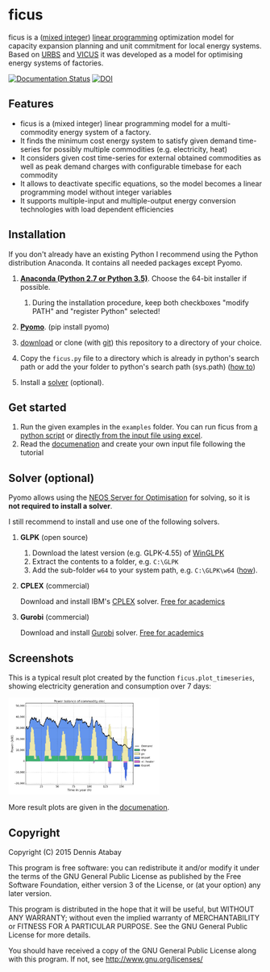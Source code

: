 # ficus

ficus is a ([mixed integer](https://en.wikipedia.org/wiki/Integer_programming)) [linear programming](https://en.wikipedia.org/wiki/Linear_programming) optimization model for capacity expansion planning and unit commitment for local energy systems. Based on [URBS](https://github.com/tum-ens/urbs) and [VICUS](https://github.com/ojdo/vicus) it was developed as a model for optimising energy systems of factories.

[![Documentation Status](https://readthedocs.org/projects/ficus/badge/?version=latest)](https://ficus.readthedocs.org/en/latest/)  [![DOI](https://zenodo.org/badge/18757/yabata/ficus.svg)](https://zenodo.org/badge/latestdoi/18757/yabata/ficus)


## Features

  * ficus is a (mixed integer) linear programming model for a multi-commodity energy system of a factory.
  * It finds the minimum cost energy system to satisfy given demand time-series for possibly multiple commodities (e.g. electricity, heat)
  * It considers given cost time-series for external obtained commodities as well as peak demand charges with configurable timebase for each commodity
  * It allows to deactivate specific equations, so the model becomes a linear programming model without integer variables
  * It supports multiple-input and multiple-output energy conversion technologies with load dependent efficiencies


## Installation


If you don't already have an existing Python I recommend using the Python distribution Anaconda. It contains all needed packages except Pyomo. 

1.	**[Anaconda (Python 2.7 or Python 3.5)](http://continuum.io/downloads)**. Choose the 64-bit installer if possible.
	1.	During the installation procedure, keep both checkboxes "modify PATH" and "register Python" selected!
2. **[Pyomo](http://www.pyomo.org/installation)**. (pip install pyomo)	
	
3. [download](https://github.com/yabata/ficus/archive/master.zip) or clone (with [git](http://git-scm.com/)) this repository to a directory of your choice.
4.	Copy the `ficus.py` file to a directory which is already in python's search path or add the your folder to python's search path (sys.path) ([how to](http://stackoverflow.com/questions/17806673/where-shall-i-put-my-self-written-python-packages/17811151#17811151))	
	
5.	Install a [solver](#solver) (optional).



## Get started


1. Run the given examples in the `examples` folder. You can run ficus from [a python script](https://ficus.readthedocs.io/en/latest/run_ficus.html#run-from-python) or [directly from the input file using excel](https://ficus.readthedocs.io/en/latest/run_ficus.html#run-from-excel).
2. Read the [documenation](http://ficus.readthedocs.org) and create your own input file following the tutorial

## Solver (optional)<a name="solver"></a>

Pyomo allows using the [NEOS Server for Optimisation](http://www.neos-server.org/neos/) for solving, so it is **not required to install a solver**.

I still recommend to install and use one of the following solvers.

  1. **GLPK** (open source)
       1. Download the latest version (e.g. GLPK-4.55) of [WinGLPK](http://sourceforge.net/projects/winglpk/files/winglpk/)
       2. Extract the contents to a folder, e.g. `C:\GLPK`
       3. Add the sub-folder `w64` to your system path, e.g. `C:\GLPK\w64` ([how](http://geekswithblogs.net/renso/archive/2009/10/21/how-to-set-the-windows-path-in-windows-7.aspx)).
  2. **CPLEX** (commercial)
  
       Download and install IBM's [CPLEX](http://www-01.ibm.com/software/commerce/optimization/cplex-optimizer/) solver. [Free for academics](https://www.ibm.com/developerworks/community/blogs/jfp/entry/cplex_studio_in_ibm_academic_initiative?lang=en)
  3. **Gurobi** (commercial)

       Download and install [Gurobi](http://www.gurobi.com/) solver. [Free for academics](http://www.gurobi.com/academia/for-universities)

## Screenshots

This is a typical result plot created by the function `ficus.plot_timeseries`, showing electricity
generation and consumption over 7 days:

<a href="doc/img/elec-timeseries.png"><img src="doc/img/elec-timeseries.png" alt="Timeseries plot of 7 days of electricity generation and consumption in 15 minute resolution" style="width:300px"></a>

More result plots are given in the [documenation](http://ficus.readthedocs.org).
  
  
## Copyright

Copyright (C) 2015  Dennis Atabay

This program is free software: you can redistribute it and/or modify
it under the terms of the GNU General Public License as published by
the Free Software Foundation, either version 3 of the License, or
(at your option) any later version.

This program is distributed in the hope that it will be useful,
but WITHOUT ANY WARRANTY; without even the implied warranty of
MERCHANTABILITY or FITNESS FOR A PARTICULAR PURPOSE.  See the
GNU General Public License for more details.

You should have received a copy of the GNU General Public License
along with this program.  If not, see <http://www.gnu.org/licenses/>
